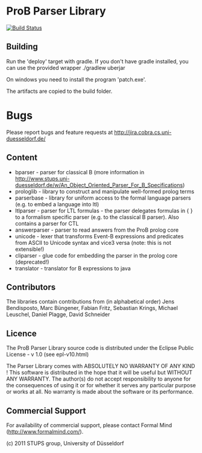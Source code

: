 # ProB Parser Library

[![Build Status](https://travis-ci.org/bendisposto/probparsers.svg?branch=develop)](https://travis-ci.org/bendisposto/probparsers)

## Building
Run the 'deploy' target with gradle. If you don't have gradle installed, you can use the provided wrapper 
   ./gradlew uberjar

On windows you need to install the program 'patch.exe'. 

The artifacts are copied to the build folder. 

# Bugs
Please report bugs and feature requests at http://jira.cobra.cs.uni-duesseldorf.de/


## Content

- bparser - parser for classical B (more information in http://www.stups.uni-duesseldorf.de/w/An_Object_Oriented_Parser_For_B_Specifications)
- prologlib - library to construct and manipulate well-formed prolog terms 
- parserbase - library for uniform access to the formal language parsers (e.g. to embed a language into ltl) 
- ltlparser - parser for LTL formulas - the parser delegates formulas in { } to a formalism specific parser (e.g. to the classical B parser).
              Also contains a parser for CTL
- answerparser - parser to read answers from the ProB prolog core 
- unicode - lexer that transforms Event-B expressions and predicates from ASCII to Unicode syntax and vice3 versa (note: this is not extensible!)
- cliparser - glue code for embedding the parser in the prolog core (deprecated!)
- translator - translator for B expressions to java

## Contributors
The libraries contain contributions from (in alphabetical order)
Jens Bendisposto, Marc Büngener, Fabian Fritz, Sebastian Krings, Michael Leuschel, Daniel Plagge, David Schneider

## Licence 

The ProB Parser Library source code is distributed under the Eclipse Public License - v 1.0 (see epl-v10.html) 

The Parser Library comes with ABSOLUTELY NO WARRANTY OF ANY KIND !
This software is distributed in the hope that it will be useful
but WITHOUT ANY WARRANTY. The author(s) do not accept responsibility
to anyone for the consequences of using it or for whether it serves
any particular purpose or works at all. No warranty is made about
the software or its performance.


## Commercial Support 
For availability of commercial support, please contact Formal Mind (http://www.formalmind.com/).

(c) 2011 STUPS group, University of Düsseldorf
